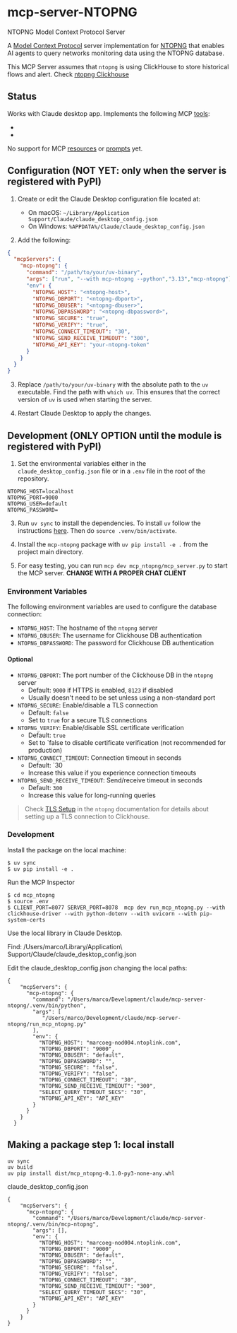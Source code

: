 # mcp-server-NTOPNG
NTOPNG Model Context Protocol Server

A [Model Context Protocol](https://modelcontextprotocol.io/) server implementation for [NTOPNG](https://www.ntop.org/products/traffic-analysis/ntop/) that enables AI agents to query networks monitoring data using the NTOPNG database.

This MCP Server assumes that `ntopng` is using ClickHouse to store historical flows and alert. Check [ntopng Clickhouse](https://www.ntop.org/guides/ntopng/flow_dump/clickhouse/index.html)

## Status

Works with Claude desktop app. Implements the following MCP [tools](https://modelcontextprotocol.io/docs/concepts/tools):

- 
- 

No support for MCP [resources](https://modelcontextprotocol.io/docs/concepts/resources) or [prompts](https://modelcontextprotocol.io/docs/concepts/prompts) yet.

## Configuration (NOT YET: only when the server is registered with PyPI)

1. Create or edit the Claude Desktop configuration file located at:
   - On macOS: `~/Library/Application Support/Claude/claude_desktop_config.json`
   - On Windows: `%APPDATA%/Claude/claude_desktop_config.json`

2. Add the following:

```json
{
  "mcpServers": {
    "mcp-ntopng": {
      "command": "/path/to/your/uv-binary",
      "args": ["run", "--with mcp-ntopng --python","3.13","mcp-ntopng"]
      "env": {
        "NTOPNG_HOST": "<ntopng-host>",
        "NTOPNG_DBPORT": "<ntopng-dbport>",
        "NTOPNG_DBUSER": "<ntopng-dbuser>",
        "NTOPNG_DBPASSWORD": "<ntopng-dbpassword>",
        "NTOPNG_SECURE": "true",
        "NTOPNG_VERIFY": "true",
        "NTOPNG_CONNECT_TIMEOUT": "30",
        "NTOPNG_SEND_RECEIVE_TIMEOUT": "300",
        "NTOPNG_API_KEY": "your-ntopng-token"
      }
    }
  }
}
```


3. Replace `/path/to/your/uv-binary` with the absolute path to the `uv` executable. Find the path with `which uv`. This ensures that the correct version of `uv` is used when starting the server.

4. Restart Claude Desktop to apply the changes.


## Development (ONLY OPTION until the module is registered with PyPI)

1. Set the environmental variables either in the `claude_desktop_config.json` file or in a `.env` file in the root of the repository.

```
NTOPNG_HOST=localhost
NTOPNG_PORT=9000
NTOPNG_USER=default
NTOPNG_PASSWORD=
```

3. Run `uv sync` to install the dependencies. To install `uv` follow the instructions [here](https://docs.astral.sh/uv/). Then do `source .venv/bin/activate`.

4. Install the `mcp-ntopng` package with `uv pip install -e .` from the project main directory. 

4. For easy testing, you can run `mcp dev mcp_ntopng/mcp_server.py` to start the MCP server. **CHANGE WITH A PROPER CHAT CLIENT**

### Environment Variables

The following environment variables are used to configure the database connection:

* `NTOPNG_HOST`: The hostname of the `ntopng` server
* `NTOPNG_DBUSER`: The username for Clickhouse DB authentication
* `NTOPNG_DBPASSWORD`: The password for Clickhouse DB authentication
#### Optional
* `NTOPNG_DBPORT`: The port number of the Clickhouse DB in the  `ntopng` server
  - Default: `9000` if HTTPS is enabled, `8123` if disabled
  - Usually doesn't need to be set unless using a non-standard port
* `NTOPNG_SECURE`: Enable/disable a TLS connection
  - Default: `false`
  - Set to `true` for a secure TLS connections
* `NTOPNG_VERIFY`: Enable/disable SSL certificate verification
  - Default: `true`
  - Set to `false to disable certificate verification (not recommended for production)
* `NTOPNG_CONNECT_TIMEOUT`: Connection timeout in seconds
  - Default: `30
  - Increase this value if you experience connection timeouts
* `NTOPNG_SEND_RECEIVE_TIMEOUT`: Send/receive timeout in seconds
  - Default: `300`
  - Increase this value for long-running queries


> Check [TLS Setup](https://www.ntop.org/guides/ntopng/flow_dump/clickhouse/clickhouse.html#tls-connection) in the `ntopng` documentation for details about setting up a TLS connection to Clickhouse.

### Development
Install the package on the local machine:
```
$ uv sync
$ uv pip install -e .
```
Run the MCP Inspector
```
$ cd mcp_ntopng
$ source .env
$ CLIENT_PORT=8077 SERVER_PORT=8078  mcp dev run_mcp_ntopng.py --with clickhouse-driver --with python-dotenv --with uvicorn --with pip-system-certs
```
Use the local library in Claude Desktop.

Find:  /Users/marco/Library/Application\ Support/Claude/claude_desktop_config.json 

Edit the claude_desktop_config.json changing the local paths:
```
{
    "mcpServers": {
      "mcp-ntopng": {
        "command": "/Users/marco/Development/claude/mcp-server-ntopng/.venv/bin/python",
        "args": [
           "/Users/marco/Development/claude/mcp-server-ntopng/run_mcp_ntopng.py"
        ],
        "env": {
          "NTOPNG_HOST": "marcoeg-nod004.ntoplink.com",
          "NTOPNG_DBPORT": "9000",
          "NTOPNG_DBUSER": "default",
          "NTOPNG_DBPASSWORD": "",
          "NTOPNG_SECURE": "false",
          "NTOPNG_VERIFY": "false",
          "NTOPNG_CONNECT_TIMEOUT": "30",
          "NTOPNG_SEND_RECEIVE_TIMEOUT": "300",
          "SELECT_QUERY_TIMEOUT_SECS": "30",
          "NTOPNG_API_KEY": "API_KEY"
        }
      }
    }
  }
  ```

## Making a package step 1: local install
```
uv sync
uv build
uv pip install dist/mcp_ntopng-0.1.0-py3-none-any.whl
```

claude_desktop_config.json
```
{
    "mcpServers": {
      "mcp-ntopng": {
        "command": "/Users/marco/Development/claude/mcp-server-ntopng/.venv/bin/mcp-ntopng",
        "args": [],
        "env": {
          "NTOPNG_HOST": "marcoeg-nod004.ntoplink.com",
          "NTOPNG_DBPORT": "9000",
          "NTOPNG_DBUSER": "default",
          "NTOPNG_DBPASSWORD": "",
          "NTOPNG_SECURE": "false",
          "NTOPNG_VERIFY": "false",
          "NTOPNG_CONNECT_TIMEOUT": "30",
          "NTOPNG_SEND_RECEIVE_TIMEOUT": "300",
          "SELECT_QUERY_TIMEOUT_SECS": "30",
          "NTOPNG_API_KEY": "API_KEY"
        }
      }
    }
}

```